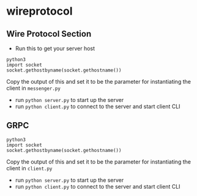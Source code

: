 # wireprotocol

## Wire Protocol Section

- Run this to get your server host
```
python3
import socket
socket.gethostbyname(socket.gethostname())
```
Copy the output of this and set it to be the parameter for instantiating the client in `messenger.py`

- run `python server.py` to start up the server
- run `python client.py` to connect to the server and start client CLI

## GRPC

```
python3
import socket
socket.gethostbyname(socket.gethostname())
```
Copy the output of this and set it to be the parameter for instantiating the client in `client.py`
- run `python server.py` to start up the server
- run `python client.py` to connect to the server and start client CLI
